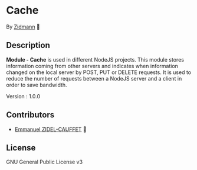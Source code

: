 # Cache

By [Zidmann](mailto:emmanuel.zidel@gmail.com) :bow: 

## Description

**Module - Cache** is used in different NodeJS projects.
This module stores information coming from other servers and indicates when information changed on the local server by POST, PUT or DELETE requests. It is used to reduce the number of requests between a NodeJS server and a client in order to save bandwidth.

Version : 1.0.0

## Contributors

* [Emmanuel ZIDEL-CAUFFET](mailto:emmanuel.zidel@gmail.com) :bow: 

## License

GNU General Public License v3
